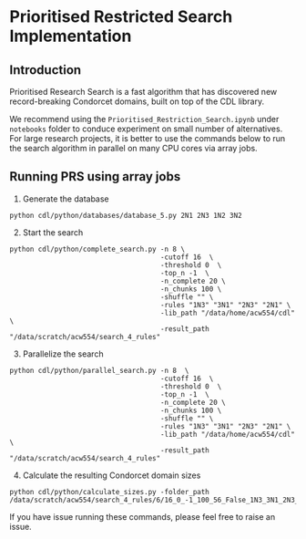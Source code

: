 # Prioritised Restricted Search Implementation

## Introduction
Prioritised Research Search is a fast algorithm that has discovered new record-breaking 
Condorcet domains, built on top of the CDL library. 

We recommend using the `Prioritised_Restriction_Search.ipynb` under `notebooks` folder to 
 conduce experiment on small number of alternatives. For large research projects, it is better to use the commands below to run the search algorithm
in parallel on many CPU cores via array jobs. 


## Running PRS using array jobs

1. Generate the database
```console
python cdl/python/databases/database_5.py 2N1 2N3 1N2 3N2
```

2. Start the search
```console
python cdl/python/complete_search.py -n 8 \
                                     -cutoff 16  \
                                     -threshold 0  \
                                     -top_n -1  \
                                     -n_complete 20 \
                                     -n_chunks 100 \
                                     -shuffle "" \
                                     -rules "1N3" "3N1" "2N3" "2N1" \
                                     -lib_path "/data/home/acw554/cdl" \
                                     -result_path "/data/scratch/acw554/search_4_rules"
```

3. Parallelize the search
```console
python cdl/python/parallel_search.py -n 8  \
                                     -cutoff 16  \
                                     -threshold 0  \
                                     -top_n -1  \
                                     -n_complete 20 \
                                     -n_chunks 100 \
                                     -shuffle "" \
                                     -rules "1N3" "3N1" "2N3" "2N1" \
                                     -lib_path "/data/home/acw554/cdl" \
                                     -result_path "/data/scratch/acw554/search_4_rules" 
```

4. Calculate the resulting Condorcet domain sizes
```console
python cdl/python/calculate_sizes.py -folder_path /data/scratch/acw554/search_4_rules/6/16_0_-1_100_56_False_1N3_3N1_2N3_2N1
```

If you have issue running these commands, please feel free to raise an issue. 